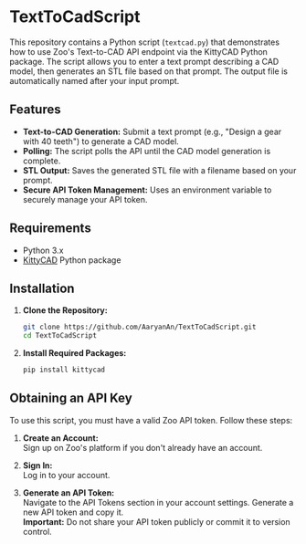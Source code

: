 # TextToCadScript

This repository contains a Python script (`textcad.py`) that demonstrates how to use Zoo's Text-to-CAD API endpoint via the KittyCAD Python package. The script allows you to enter a text prompt describing a CAD model, then generates an STL file based on that prompt. The output file is automatically named after your input prompt.

## Features

- **Text-to-CAD Generation:** Submit a text prompt (e.g., "Design a gear with 40 teeth") to generate a CAD model.
- **Polling:** The script polls the API until the CAD model generation is complete.
- **STL Output:** Saves the generated STL file with a filename based on your prompt.
- **Secure API Token Management:** Uses an environment variable to securely manage your API token.

## Requirements

- Python 3.x
- [KittyCAD](https://pypi.org/project/kittycad/) Python package

## Installation

1. **Clone the Repository:**

   ```bash
   git clone https://github.com/AaryanAn/TextToCadScript.git
   cd TextToCadScript

2. **Install Required Packages:**

   ```bash
   pip install kittycad

Obtaining an API Key
--------------------

To use this script, you must have a valid Zoo API token. Follow these steps:

1.  **Create an Account:**\
    Sign up on Zoo's platform if you don't already have an account.

2.  **Sign In:**\
    Log in to your account.

3.  **Generate an API Token:**\
    Navigate to the API Tokens section in your account settings. Generate a new API token and copy it.\
    **Important:** Do not share your API token publicly or commit it to version control.
